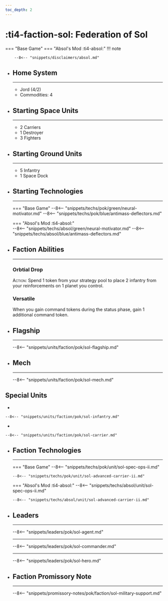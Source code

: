 ```yaml
---
toc_depth: 2
---
```


# :ti4-faction-sol: Federation of Sol
=== "Base Game"
=== "Absol's Mod :ti4-absol:" 
    !!! note

        --8<-- "snippets/disclaimers/absol.md"

<div class="grid cards" markdown>

-   ## __Home System__

    ---

    * Jord (4/2)
    * Commodities: 4

</div>

<div class="grid cards" markdown>

-   ## __Starting Space Units__

    ---

    * 2 Carriers
    * 1 Destroyer
    * 3 Fighters

-   ## __Starting Ground Units__

    ---

    * 5 Infantry
    * 1 Space Dock

-   ## __Starting Technologies__

    ---
    === "Base Game"
        --8<-- "snippets/techs/pok/green/neural-motivator.md"
        --8<-- "snippets/techs/pok/blue/antimass-deflectors.md"

    === "Absol's Mod :ti4-absol:"  
        --8<-- "snippets/techs/absol/green/neural-motivator.md"
        --8<-- "snippets/techs/absol/blue/antimass-deflectors.md"

-   ## __Faction Abilities__

    ---
    ### **Orbtial Drop**
    
    <span style="font-variant:small-caps;">Action</span>: Spend 1 token from your strategy pool to place 2 infantry from your reinforcements on 1 planet you control.

    ### **Versatile**

    When you gain command tokens during the status phase, gain 1 additional command token.

-   ## __Flagship__

    ---
    --8<-- "snippets/units/faction/pok/sol-flagship.md"

-   ## __Mech__

    ---
    --8<-- "snippets/units/faction/pok/sol-mech.md"

</div>

## __Special Units__

<div class="grid cards" markdown>

-   

    --8<-- "snippets/units/faction/pok/sol-infantry.md"


-   

    --8<-- "snippets/units/faction/pok/sol-carrier.md"

</div>

<div class="grid cards" markdown>

-   ## __Faction Technologies__

    ---
    === "Base Game"
        --8<-- "snippets/techs/pok/unit/sol-spec-ops-ii.md"

        --8<-- "snippets/techs/pok/unit/sol-advanced-carrier-ii.md"

    === "Absol's Mod :ti4-absol:"
        --8<-- "snippets/techs/absol/unit/sol-spec-ops-ii.md"

        --8<-- "snippets/techs/absol/unit/sol-advanced-carrier-ii.md"

-   ## __Leaders__

    ---
    
    --8<-- "snippets/leaders/pok/sol-agent.md"

    ---

    --8<-- "snippets/leaders/pok/sol-commander.md"

    ---

    --8<-- "snippets/leaders/pok/sol-hero.md"

-   ## __Faction Promissory Note__

    ---
    --8<-- "snippets/promissory-notes/pok/faction/sol-military-support.md"

</div>